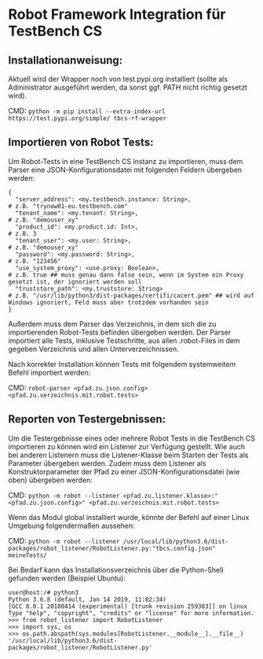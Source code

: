 # Robot Framework Integration für TestBench CS
## Installationanweisung:
Aktuell wird der Wrapper noch von test.pypi.org installiert (sollte als Administrator ausgeführt werden, da sonst ggf. PATH nicht richtig gesetzt wird).

CMD: `python -m pip install --extra-index-url https://test.pypi.org/simple/ tbcs-rf-wrapper`

## Importieren von Robot Tests:
Um Robot-Tests in eine TestBench CS Instanz zu importieren, muss dem Parser eine JSON-Konfigurationsdatei mit folgenden Feldern übergeben werden:
```
{
  "server_address": <my.testbench.instance: String>,                        # z.B. "trynow01-eu.testbench.com"
  "tenant_name": <my.tenant: String>,                                       # z.B. "demouser_xy"
  "product_id": <my.product.id: Int>,                                       # z.B. 3
  "tenant_user": <my.user: String>,                                         # z.B. "demouser_xy"
  "password": <my.password: String>,                                        # z.B. "123456"
  "use_system_proxy": <use.proxy: Boolean>,                                 # z.B. true ## muss genau dann false sein, wenn im System ein Proxy gesetzt ist, der ignoriert werden soll
  "truststore_path": <my.truststore: String>                                # z.B. "/usr/lib/python3/dist-packages/certifi/cacert.pem" ## wird auf Windows ignoriert, Feld muss aber trotzdem vorhanden sein
}
```
Außerdem muss dem Parser das Verzeichnis, in dem sich die zu importierenden Robot-Tests befinden übergeben werden. Der Parser importiert alle Tests, inklusive Testschritte, aus allen .robot-Files in dem gegeben Verzeichnis und allen Unterverzeichnissen.

Nach korrekter Installation können Tests mit folgendem systemweitem Befehl importiert werden:

CMD: `robot-parser <pfad.zu.json.config> <pfad.zu.verzeichnis.mit.robot.tests>`

## Reporten von Testergebnissen:
Um die Testergebnisse eines oder mehrere Robot Tests in die TestBench CS importieren zu können wird ein Listener zur Verfügung gestellt. Wie auch bei anderen Listenern muss die Listener-Klasse beim Starten der Tests als Parameter übergeben werden. Zudem muss dem Listener als Konstruktorparameter der Pfad zu einer JSON-Konfigurationsdatei (wie oben) übergeben werden:

CMD: `python -m robot --listener <pfad.zu.listener.klasse>:"<pfad.zu.json.config>" <pfad.zu.verzeichnis.mit.robot.tests>`

Wenn das Modul global installiert wurde, könnte der Befehl auf einer Linux Umgebung folgendermaßen aussehen:

CMD: `python -m robot --listener /usr/local/lib/python3.6/dist-packages/robot_listener/RobotListener.py:"tbcs.config.json" meineTests/`

Bei Bedarf kann das Installationsverzeichnis über die Python-Shell gefunden werden (Beispiel Ubuntu):
```
user@host:/# python3
Python 3.6.8 (default, Jan 14 2019, 11:02:34) 
[GCC 8.0.1 20180414 (experimental) [trunk revision 259383]] on linux
Type "help", "copyright", "credits" or "license" for more information.
>>> from robot_listener import RobotListener
>>> import sys, os
>>> os.path.abspath(sys.modules[RobotListener.__module__].__file__)
'/usr/local/lib/python3.6/dist-packages/robot_listener/RobotListener.py'
```
